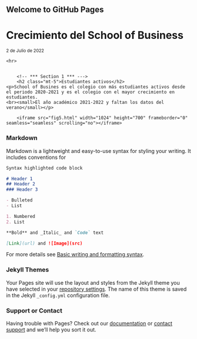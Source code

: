 ## Welcome to GitHub Pages

<h1>Crecimiento del School of Business</h1>
	<p><small>2 de Julio de 2022</small></p>
	
	<hr>


        <!-- *** Section 1 *** --->
        <h2 class="mt-5">Estudiantes activos</h2>
	<p>School of Busines es el colegio con más estudiantes activos desde el periodo 2020-2021 y es el colegio con el mayor crecimiento en estudiantes. 
	<br><small>El año académico 2021-2022 y faltan los datos del verano</small></p>
	
        <iframe src="fig5.html" width="1024" height="700" frameborder="0" seamless="seamless" scrolling="no"></iframe>

### Markdown

Markdown is a lightweight and easy-to-use syntax for styling your writing. It includes conventions for

```markdown
Syntax highlighted code block

# Header 1
## Header 2
### Header 3

- Bulleted
- List

1. Numbered
2. List

**Bold** and _Italic_ and `Code` text

[Link](url) and ![Image](src)
```

For more details see [Basic writing and formatting syntax](https://docs.github.com/en/github/writing-on-github/getting-started-with-writing-and-formatting-on-github/basic-writing-and-formatting-syntax).

### Jekyll Themes

Your Pages site will use the layout and styles from the Jekyll theme you have selected in your [repository settings](https://github.com/mayait/usfq_school_of_business_reports/settings/pages). The name of this theme is saved in the Jekyll `_config.yml` configuration file.

### Support or Contact

Having trouble with Pages? Check out our [documentation](https://docs.github.com/categories/github-pages-basics/) or [contact support](https://support.github.com/contact) and we’ll help you sort it out.
